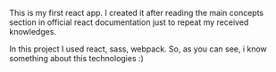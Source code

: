 This is my first react app.
I created it after reading the main concepts section in official react documentation just to repeat 
my received knowledges.

In this project I used react, sass, webpack.
So, as you can see, i know something about this technologies :)